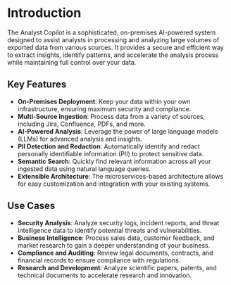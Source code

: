 # Introduction

The Analyst Copilot is a sophisticated, on-premises AI-powered system designed to assist analysts in processing and analyzing large volumes of exported data from various sources. It provides a secure and efficient way to extract insights, identify patterns, and accelerate the analysis process while maintaining full control over your data.

## Key Features

- **On-Premises Deployment**: Keep your data within your own infrastructure, ensuring maximum security and compliance.
- **Multi-Source Ingestion**: Process data from a variety of sources, including Jira, Confluence, PDFs, and more.
- **AI-Powered Analysis**: Leverage the power of large language models (LLMs) for advanced analysis and insights.
- **PII Detection and Redaction**: Automatically identify and redact personally identifiable information (PII) to protect sensitive data.
- **Semantic Search**: Quickly find relevant information across all your ingested data using natural language queries.
- **Extensible Architecture**: The microservices-based architecture allows for easy customization and integration with your existing systems.

## Use Cases

- **Security Analysis**: Analyze security logs, incident reports, and threat intelligence data to identify potential threats and vulnerabilities.
- **Business Intelligence**: Process sales data, customer feedback, and market research to gain a deeper understanding of your business.
- **Compliance and Auditing**: Review legal documents, contracts, and financial records to ensure compliance with regulations.
- **Research and Development**: Analyze scientific papers, patents, and technical documents to accelerate research and innovation.


